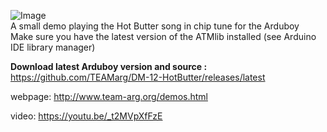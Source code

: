 ![Image](http://www.team-arg.org/images/demos/HotButter.gif)  
A small demo playing the Hot Butter song in chip tune for the Arduboy  
Make sure you have the latest version of the ATMlib installed (see Arduino IDE library manager)

**Download latest Arduboy version and source :** https://github.com/TEAMarg/DM-12-HotButter/releases/latest  

webpage: http://www.team-arg.org/demos.html

video: https://youtu.be/_t2MVpXfFzE  
